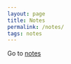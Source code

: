 ```yaml
---
layout: page
title: Notes
permalink: /notes/
tags: notes
---
```


Go to [notes](https://notes.faustovaz.xyz)
